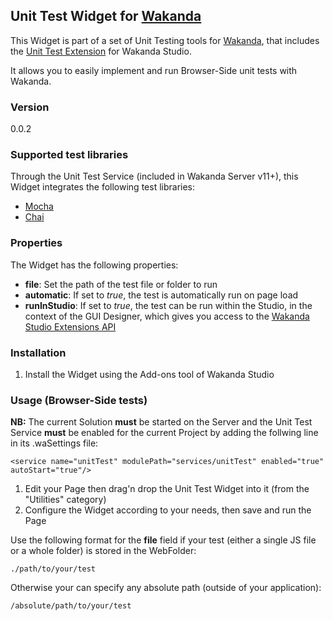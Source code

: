 ## Unit Test Widget for [Wakanda](http://wakanda.org)This Widget is part of a set of Unit Testing tools for [Wakanda](http://wakanda.org), that includes the [Unit Test Extension](https://github.com/SebCourvoisier4D/UnitTest.git) for Wakanda Studio.It allows you to easily implement and run Browser-Side unit tests with Wakanda.### Version0.0.2### Supported test librariesThrough the Unit Test Service (included in Wakanda Server v11+), this Widget integrates the following test libraries:* [Mocha](http://mochajs.org)* [Chai](http://chaijs.com)### PropertiesThe Widget has the following properties:* __file__: Set the path of the test file or folder to run* __automatic__: If set to *true*, the test is automatically run on page load* __runInStudio__: If set to *true*, the test can be run within the Studio, in the context of the GUI Designer, which gives you access to the [Wakanda Studio Extensions API](http://doc.wakanda.org/home2.en.html#/Wakanda-Studio-Extensions-API/Wakanda-Studio-Extensions-API.100-872838.en.html)### Installation1. Install the Widget using the Add-ons tool of Wakanda Studio### Usage (Browser-Side tests)**NB:** The current Solution **must** be started on the Server and the Unit Test Service **must** be enabled for the current Project by adding the follwing line in its .waSettings file:```<service name="unitTest" modulePath="services/unitTest" enabled="true" autoStart="true"/>```1. Edit your Page then drag'n drop the Unit Test Widget into it (from the "Utilities" category)2. Configure the Widget according to your needs, then save and run the PageUse the following format for the __file__ field if your test (either a single JS file or a whole folder) is stored in the WebFolder:```./path/to/your/test```Otherwise your can specify any absolute path (outside of your application):```/absolute/path/to/your/test```